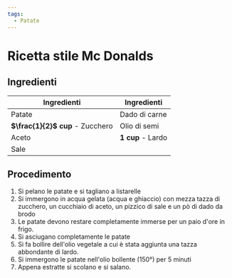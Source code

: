 ```yaml
---
tags:
  - Patate
---
```

# Ricetta stile Mc Donalds

## Ingredienti

| Ingredienti                  | Ingredienti             |
| ---------------------------- | ----------------------- |
| Patate  | Dado di carne |
| **$\frac{1}{2}$ cup** - Zucchero | Olio di semi |
| Aceto | **1 cup** - Lardo |
| Sale |  |

## Procedimento

1. Si pelano le patate e si tagliano a listarelle
1. Si immergono in acqua gelata (acqua e ghiaccio) con mezza tazza di zucchero, un cucchiaio di aceto, un pizzico di sale e un pò di dado da brodo
1. Le patate devono restare completamente immerse per un paio d'ore in frigo.
1. Si asciugano completamente le patate
1. Si fa bollire dell'olio vegetale a cui è stata aggiunta una tazza abbondante di lardo.
1. Si immergono le patate nell'olio bollente (150°) per 5 minuti
1. Appena estratte si scolano e si salano.
